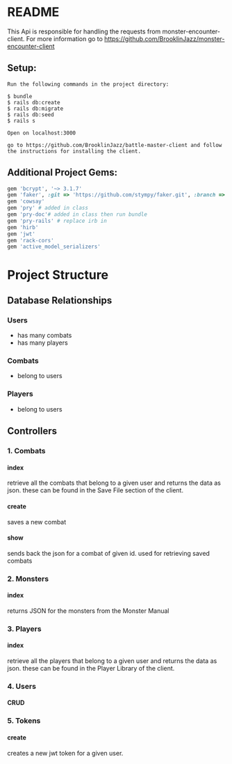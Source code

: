 # README

This Api is responsible for handling the requests from monster-encounter-client. For more information go to https://github.com/BrooklinJazz/monster-encounter-client

## Setup:
```
Run the following commands in the project directory:

$ bundle
$ rails db:create
$ rails db:migrate
$ rails db:seed
$ rails s

Open on localhost:3000

go to https://github.com/BrooklinJazz/battle-master-client and follow the instructions for installing the client.
```

## Additional Project Gems:
```rb
gem 'bcrypt', '~> 3.1.7'
gem 'faker', :git => 'https://github.com/stympy/faker.git', :branch => 'master'
gem 'cowsay'
gem 'pry' # added in class
gem 'pry-doc'# added in class then run bundle
gem 'pry-rails' # replace irb in
gem 'hirb'
gem 'jwt'
gem 'rack-cors'
gem 'active_model_serializers'
```
# Project Structure
## Database Relationships
### Users
- has many combats
- has many players

### Combats
- belong to users

### Players
- belong to users

## Controllers
### 1. Combats
#### index
retrieve all the combats that belong to a given user and returns the data as json. these can be found in the Save File section of the client.
#### create
saves a new combat
#### show
sends back the json for a combat of given id. used for retrieving saved combats
### 2. Monsters
#### index
returns JSON for the monsters from the Monster Manual
### 3. Players
#### index
retrieve all the players that belong to a given user and returns the data as json. these can be found in the Player Library of the client.
### 4. Users
#### CRUD
### 5. Tokens
#### create
creates a new jwt token for a given user.

